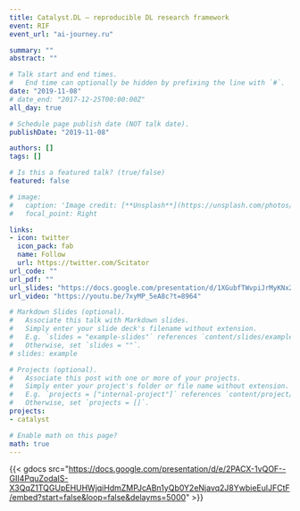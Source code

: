 ```yaml
---
title: Catalyst.DL – reproducible DL research framework
event: RIF
event_url: "ai-journey.ru"

summary: ""
abstract: ""

# Talk start and end times.
#   End time can optionally be hidden by prefixing the line with `#`.
date: "2019-11-08"
# date_end: "2017-12-25T00:00:00Z"
all_day: true

# Schedule page publish date (NOT talk date).
publishDate: "2019-11-08"

authors: []
tags: []

# Is this a featured talk? (true/false)
featured: false

# image:
#   caption: 'Image credit: [**Unsplash**](https://unsplash.com/photos/bzdhc5b3Bxs)'
#   focal_point: Right

links:
- icon: twitter
  icon_pack: fab
  name: Follow
  url: https://twitter.com/Scitator
url_code: ""
url_pdf: ""
url_slides: "https://docs.google.com/presentation/d/1XGubfTWvpiJrMyKNx2G6GtAq68y2__sDmx30eSdSRZs/edit?usp=sharing"
url_video: "https://youtu.be/7xyMP_5eA8c?t=8964"

# Markdown Slides (optional).
#   Associate this talk with Markdown slides.
#   Simply enter your slide deck's filename without extension.
#   E.g. `slides = "example-slides"` references `content/slides/example-slides.md`.
#   Otherwise, set `slides = ""`.
# slides: example

# Projects (optional).
#   Associate this post with one or more of your projects.
#   Simply enter your project's folder or file name without extension.
#   E.g. `projects = ["internal-project"]` references `content/project/deep-learning/index.md`.
#   Otherwise, set `projects = []`.
projects:
- catalyst

# Enable math on this page?
math: true
---
```


{{< gdocs src="https://docs.google.com/presentation/d/e/2PACX-1vQOF--GII4PquZodaIS-X3QqZ1TQGUpEHUHWjqiHdmZMPJcABn1yQb0Y2eNjavq2J8YwbieEulJFCtF/embed?start=false&loop=false&delayms=5000" >}}
